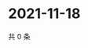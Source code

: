 # 2021-11-18

共 0 条

<!-- BEGIN WEIBO -->
<!-- 最后更新时间 Thu Nov 18 2021 08:39:26 GMT+0800 (China Standard Time) -->

<!-- END WEIBO -->
